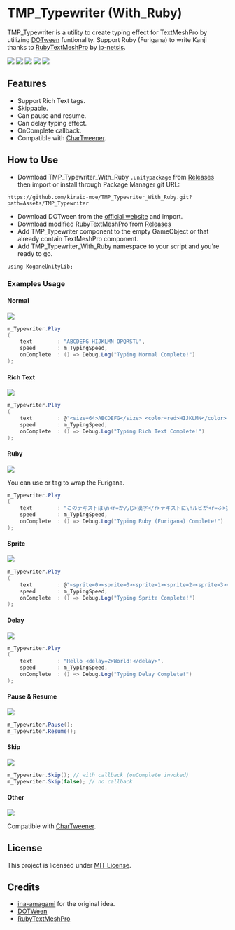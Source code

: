 # TMP_Typewriter (With_Ruby)

TMP_Typewriter is a utility to create typing effect for TextMeshPro by utilizing [DOTween](http://dotween.demigiant.com "DOTween") funtionality. Support Ruby (Furigana) to write Kanji thanks to [RubyTextMeshPro](https://github.com/jp-netsis/RubyTextMeshPro "RubyTextMeshPro") by [jp-netsis](https://github.com/jp-netsis "jp-netsis").

[![](https://img.shields.io/github/release/kiraio-moe/TMP_Typewriter_With_Ruby.svg?label=latest%20version)](https://github.com/kiraio-moe/TMP_Typewriter_With_Ruby/releases)
[![](https://img.shields.io/github/release-date/kiraio-moe/TMP_Typewriter_With_Ruby.svg)](https://github.com/kiraio-moe/TMP_Typewriter_With_Ruby/releases)
![](https://img.shields.io/badge/Unity-2020.48f1%2B-red.svg)
![](https://img.shields.io/badge/.NET-4.0%2B-orange.svg)
[![](https://img.shields.io/github/license/kiraio-moe/TMP_Typewriter_With_Ruby.svg)](https://github.com/kiraio-moe/TMP_Typewriter_With_Ruby/blob/main/LICENSE)


## Features

- Support Rich Text tags.
- Skippable.
- Can pause and resume.
- Can delay typing effect.
- OnComplete callback.
- Compatible with [CharTweener](https://github.com/mdechatech/CharTweener "CharTweener").

## How to Use

- Download TMP_Typewriter_With_Ruby `.unitypackage` from [Releases](https://github.com/kiraio-moe/TMP_Typewriter_With_Ruby/releases "Releases") then import or install through Package Manager git URL:

```url
https://github.com/kiraio-moe/TMP_Typewriter_With_Ruby.git?path=Assets/TMP_Typewriter
```

- Download DOTween from the [official website](http://dotween.demigiant.com/download.php "DOTween official website") and import.
- Download modified RubyTextMeshPro from [Releases](https://github.com/kiraio-moe/TMP_Typewriter_With_Ruby/releases "Releases")
- Add TMP_Typewriter component to the empty GameObject or that already contain TextMeshPro component.
- Add TMP_Typewriter_With_Ruby namespace to your script and you're ready to go.

```
using KoganeUnityLib;
```

### Examples Usage

#### Normal

![](./Promotional/TMP_Typewriter-Demo-Normal.gif)

```cs
m_Typewriter.Play
(
    text        : "ABCDEFG HIJKLMN OPQRSTU",
    speed       : m_TypingSpeed,
    onComplete  : () => Debug.Log("Typing Normal Complete!")
);
```

#### Rich Text

![](./Promotional/TMP_Typewriter-Demo-RichText.gif)

```cs
m_Typewriter.Play
(
    text        : @"<size=64>ABCDEFG</size> <color=red>HIJKLMN</color> <sprite=0> <link=""https://www.google.co.jp/"">OPQRSTU</link>",
    speed       : m_TypingSpeed,
    onComplete  : () => Debug.Log("Typing Rich Text Complete!")
);
```

#### Ruby

![](./Promotional/TMP_Typewriter-Demo-Ruby.gif)

You can use <r> or <ruby> tag to wrap the Furigana.

```cs
m_Typewriter.Play
(
    text        : "このテキストは\n<r=かんじ>漢字</r>テキストに\nルビが<r=ふ>振</r>られます",
    speed       : m_TypingSpeed,
    onComplete  : () => Debug.Log("Typing Ruby (Furigana) Complete!")
);
```

#### Sprite

![](./Promotional/TMP_Typewriter-Demo-Sprite.gif)

```cs
m_Typewriter.Play
(
    text        : @"<sprite=0><sprite=0><sprite=1><sprite=2><sprite=3><sprite=4><sprite=5><sprite=6><sprite=7><sprite=8><sprite=9><sprite=10>",
    speed       : m_TypingSpeed,
    onComplete  : () => Debug.Log("Typing Sprite Complete!")
);
```

#### Delay

![](./Promotional/TMP_Typewriter-Demo-Delay.gif)

```cs
m_Typewriter.Play
(
    text        : "Hello <delay=2>World!</delay>",
    speed       : m_TypingSpeed,
    onComplete  : () => Debug.Log("Typing Delay Complete!")
);
```

#### Pause & Resume

![](./Promotional/TMP_Typewriter-Demo-Pause_Resume.gif)

```cs
m_Typewriter.Pause();
m_Typewriter.Resume();
```

#### Skip

![](./Promotional/TMP_Typewriter-Demo-Skip.gif)

```cs
m_Typewriter.Skip(); // with callback (onComplete invoked)
m_Typewriter.Skip(false); // no callback
```

#### Other

![](./Promotional/TMP_Typewriter-Demo-WithCharTweener.gif)

Compatible with [CharTweener](https://github.com/mdechatech/CharTweener "CharTweener").

## License

This project is licensed under [MIT License](/LICENSE "Read LICENSE file").

## Credits

- [ina-amagami](https://github.com/ina-amagami "ina-amagami") for the original idea.
- [DOTWeen](http://dotween.demigiant.com "DOTween")
- [RubyTextMeshPro](https://github.com/jp-netsis/RubyTextMeshPro "RubyTextMeshPro")
